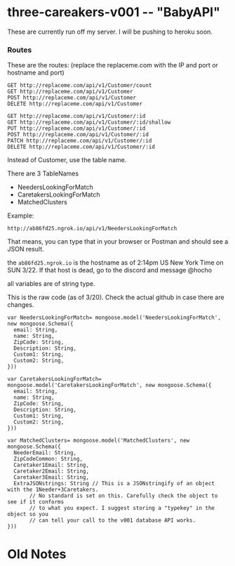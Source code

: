 # three-careakers-v001  -- "BabyAPI"

These are currently run off my server. I will be pushing to heroku soon.

### Routes
These are the routes: (replace the replaceme.com with the IP and port or hostname and port)

```
GET http://replaceme.com/api/v1/Customer/count
GET http://replaceme.com/api/v1/Customer
POST http://replaceme.com/api/v1/Customer
DELETE http://replaceme.com/api/v1/Customer

GET http://replaceme.com/api/v1/Customer/:id
GET http://replaceme.com/api/v1/Customer/:id/shallow
PUT http://replaceme.com/api/v1/Customer/:id
POST http://replaceme.com/api/v1/Customer/:id
PATCH http://replaceme.com/api/v1/Customer/:id
DELETE http://replaceme.com/api/v1/Customer/:id
```
Instead of Customer, use the table name.

There are 3 TableNames
* NeedersLookingForMatch
* CaretakersLookingForMatch
* MatchedClusters

Example:
```
http://ab86fd25.ngrok.io/api/v1/NeedersLookingForMatch
```
That means, you can type that in your browser or Postman and should see a JSON result. 

the `ab86fd25.ngrok.io` is the hostname as of 2:14pm US New York Time on SUN 3/22. If that host is dead, go to the discord and message @hocho

all variables are of string type.


This is the raw code (as of 3/20). Check the actual github in case there are changes.

```
var NeedersLookingForMatch= mongoose.model('NeedersLookingForMatch', new mongoose.Schema({
  email: String,
  name: String,
  ZipCode: String,
  Description: String,
  Custom1: String,
  Custom2: String,
}))
```

```
var CaretakersLookingForMatch= mongoose.model('CaretakersLookingForMatch', new mongoose.Schema({
  email: String,
  name: String,
  ZipCode: String,
  Description: String,
  Custom1: String,
  Custom2: String,
}))
```

```
var MatchedClusters= mongoose.model('MatchedClusters', new mongoose.Schema({
  NeederEmail: String,
  ZipCodeCommon: String,
  Caretaker1Email: String,
  Caretaker2Email: String,
  Caretaker3Email: String,
  ExtraJSONstrings: String // This is a JSONstringify of an object with the 1Needer+3Caretakers.
       // No standard is set on this. Carefully check the object to see if it conforms
       // to what you expect. I suggest storing a "typekey" in the object so you
       // can tell your call to the v001 database API works.
}))
```

# Old Notes
<!-- For the Memes With Friends hackathon app, this github repo sets up two things:
1) Google Cloud Server (port 31023)
2) ImageMasterDeck for the game (port 3195)

To do this, run 'npm run startBoth';

All routes are exposed for Rodrigo's gameplay backend.

The only route you REALLY need to know is the route:
```
  10.2.102.226:31023/SpecialUpload
  method: POST
  key: file, value: the file as a fs.createWriteStream.
  ```

see googleCloudStorage.js.

Also, the IPv4 is hard coded and we need to be on the same network. If we get new IPv4, we need to manually change the code.
`10.2.102.226` -->

